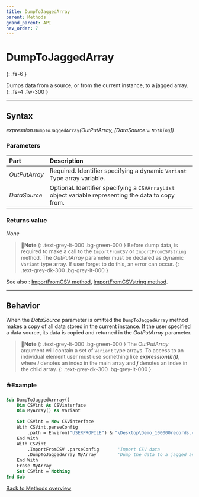 ```yaml
---
title: DumpToJaggedArray
parent: Methods
grand_parent: API
nav_order: 7
---
```


# DumpToJaggedArray
{: .fs-6 }

Dumps data from a source, or from the current instance, to a jagged array.
{: .fs-4 .fw-300 }

---

## Syntax

*expression*.`DumpToJaggedArray`*(OutPutArray, \[DataSource:= `Nothing`\])*

### Parameters

<table>
<thead>
<tr>
<th style="text-align: left;">Part</th>
<th style="text-align: left;">Description</th>
</tr>
</thead>
<tbody>
<tr>
<td style="text-align: left;"><em>OutPutArray</em></td>
<td style="text-align: left;">Required. Identifier specifying a dynamic <code>Variant</code> Type array variable.</td>
</tr>
<tr>
<td style="text-align: left;"><em>DataSource</em></td>
<td style="text-align: left;">Optional. Identifier specifying a <code>CSVArrayList</code> object variable representing the data to copy from.</td>
</tr>
</tbody>
</table>

### Returns value

_None_

>📝**Note**
>{: .text-grey-lt-000 .bg-green-000 }
>Before dump data, is required to make a call to the `ImportFromCSV` or `ImportFromCSVstring` method. The *OutPutArray* parameter must be declared as dynamic `Variant` type array. If user forget to do this, an error can occur.
{: .text-grey-dk-300 .bg-grey-lt-000 }

See also
: [ImportFromCSV method](https://ws-garcia.github.io/VBA-CSV-interface/api/methods/importfromcsv.html), [ImportFromCSVstring method](https://ws-garcia.github.io/VBA-CSV-interface/api/methods/importfromcsvstring.html).

---

## Behavior

When the *DataSource* parameter is omitted the `DumpToJaggedArray` method makes a copy of all data stored in the current instance. If the user specified a data source, its data is copied and returned in the *OutPutArray* parameter.

>📝**Note**
>{: .text-grey-lt-000 .bg-green-000 }
>The *OutPutArray* argument will contain a set of `Variant` type arrays. To access to an individual element user must use something like **_expression(i)(j)_**, where **_i_** denotes an index in the main array and **_j_** denotes an index in the child array.
{: .text-grey-dk-300 .bg-grey-lt-000 }

### ☕Example

```vb
Sub DumpToJaggedArrray()
    Dim CSVint As CSVinterface
    Dim MyArray() As Variant
    
    Set CSVint = New CSVinterface
    With CSVint.parseConfig
        .path = Environ("USERPROFILE") & "\Desktop\Demo_100000records.csv"
    End With
    With CSVint
        .ImportFromCSV .parseConfig       'Import CSV data
        .DumpToJaggedArray MyArray        'Dump the data to a jagged array
    End With
    Erase MyArray
    Set CSVint = Nothing
End Sub
```

[Back to Methods overview](https://ws-garcia.github.io/VBA-CSV-interface/api/methods/)

